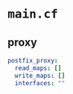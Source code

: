 
# `main.cf` 

## proxy

```yaml
postfix_proxy:
  read_maps: []
  write_maps: []
  interfaces: ""
```

